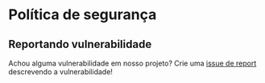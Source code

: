 
# Política de segurança
<!--

## Versões Suportadas

Use this section to tell people about which versions of your project are
currently being supported with security updates.

| Version | Supported          |
| ------- | ------------------ |
| 5.1.x   | :white_check_mark: |
| 5.0.x   | :x:                |
| 4.0.x   | :white_check_mark: |
| < 4.0   | :x:                |

-->

## Reportando vulnerabilidade

Achou alguma vulnerabilidade em nosso projeto? Crie uma [issue de report](https://github.com/fga-eps-mds/2023.1-RelatorioGitPython/issues/new?assignees=&labels=&template=template-padrão-de-issue.md&title=) descrevendo a vulnerabilidade!
